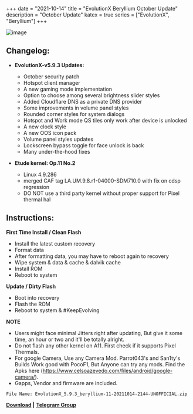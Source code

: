 +++
date = "2021-10-14"
title = "EvolutionX Beryllium October Update"
description = "October Update"
katex = true
series = ["EvolutionX", "Beryllium"]
+++

![image](https://pbs.twimg.com/profile_banners/1106906709786656768/1610373686/1500x500)

## Changelog:
* **EvolutionX-v5.9.3 Updates:**
    * October security patch
    * Hotspot client manager
    * A new gaming mode implementation
    * Option to choose among several brightness slider styles
    * Added Cloudflare DNS as a private DNS provider
    * Some improvements in volume panel styles
    * Rounded corner styles for system dialogs
    * Hotspot and Work mode QS tiles only work after device is unlocked
    * A new clock style
    * A new OOS icon pack
    * Volume panel styles updates
    * Lockscreen bypass toggle for face unlock is back
    * Many under-the-hood fixes

* **Etude kernel: Op.11 No.2**
    * Linux 4.9.286
    * merged CAF tag LA.UM.9.8.r1-04000-SDM710.0 with fix on cdsp regression
    * DO NOT use a third party kernel without proper support for Pixel thermal hal

## Instructions:
**First Time Install / Clean Flash**
* Install the latest custom recovery
* Format data
* After formatting data, you may have to reboot again to recovery
* Wipe system & data & cache & dalvik cache
* Install ROM
* Reboot to system

**Update / Dirty Flash**
* Boot into recovery
* Flash the ROM
* Reboot to system & #KeepEvolving

**NOTE**
* Users might face minimal Jitters right after updating, But give it some time, an hour or two and it'll be totally alright.
* Do not flash any other kernel on A11. First check if it supports Pixel Thermals.
* For google Camera, Use any Camera Mod. Parrot043's and San1ty's Builds Work good with PocoF1, But Anyone can try any mods. Find the Apks here (https://www.celsoazevedo.com/files/android/google-camera/).
* Gapps, Vendor and firmware are included.

`File Name: EvolutionX_5.9.3_beryllium-11-20211014-2144-UNOFFICIAL.zip`

[**Download**](http://dl.lakshay.wtf/ROMs/Beryllium/EvolutionX/) **|** [**Telegram Group**](https://t.me/uoEvoXPocoF1)